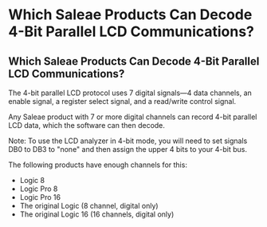 # Which Saleae Products Can Decode 4-Bit Parallel LCD Communications?

## Which Saleae Products Can Decode 4-Bit Parallel LCD Communications?

The 4-bit parallel LCD protocol uses 7 digital signals—4 data channels, an enable signal, a register select signal, and a read/write control signal.

Any Saleae product with 7 or more digital channels can record 4-bit parallel LCD data, which the software can then decode.

Note: To use the LCD analyzer in 4-bit mode, you will need to set signals DB0 to DB3 to "none" and then assign the upper 4 bits to your 4-bit bus.

The following products have enough channels for this:

* Logic 8
* Logic Pro 8
* Logic Pro 16
* The original Logic \(8 channel, digital only\)
* The original Logic 16 \(16 channels, digital only\)

